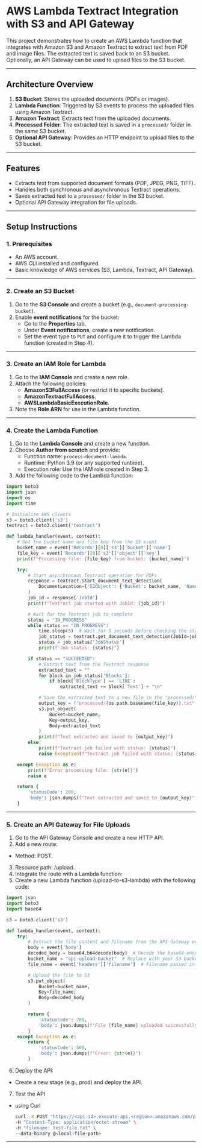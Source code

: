 
# AWS Lambda Textract Integration with S3 and API Gateway

This project demonstrates how to create an AWS Lambda function that integrates with Amazon S3 and Amazon Textract to extract text from PDF and image files. The extracted text is saved back to an S3 bucket. Optionally, an API Gateway can be used to upload files to the S3 bucket.

---

## **Architecture Overview**

1. **S3 Bucket**: Stores the uploaded documents (PDFs or images).
2. **Lambda Function**: Triggered by S3 events to process the uploaded files using Amazon Textract.
3. **Amazon Textract**: Extracts text from the uploaded documents.
4. **Processed Folder**: The extracted text is saved in a `processed/` folder in the same S3 bucket.
5. **Optional API Gateway**: Provides an HTTP endpoint to upload files to the S3 bucket.

---

## **Features**

- Extracts text from supported document formats (PDF, JPEG, PNG, TIFF).
- Handles both synchronous and asynchronous Textract operations.
- Saves extracted text to a `processed/` folder in the S3 bucket.
- Optional API Gateway integration for file uploads.

---

## **Setup Instructions**

### **1. Prerequisites**
- An AWS account.
- AWS CLI installed and configured.
- Basic knowledge of AWS services (S3, Lambda, Textract, API Gateway).

---

### **2. Create an S3 Bucket**
1. Go to the **S3 Console** and create a bucket (e.g., `document-processing-bucket`).
2. Enable **event notifications** for the bucket:
   - Go to the **Properties** tab.
   - Under **Event notifications**, create a new notification.
   - Set the event type to `PUT` and configure it to trigger the Lambda function (created in Step 4).

---

### **3. Create an IAM Role for Lambda**
1. Go to the **IAM Console** and create a new role.
2. Attach the following policies:
   - **AmazonS3FullAccess** (or restrict it to specific buckets).
   - **AmazonTextractFullAccess**.
   - **AWSLambdaBasicExecutionRole**.
3. Note the **Role ARN** for use in the Lambda function.

---

### **4. Create the Lambda Function**
1. Go to the **Lambda Console** and create a new function.
2. Choose **Author from scratch** and provide:
   - Function name: `process-document-lambda`.
   - Runtime: Python 3.9 (or any supported runtime).
   - Execution role: Use the IAM role created in Step 3.
3. Add the following code to the Lambda function:

```python
import boto3
import json
import os
import time

# Initialize AWS clients
s3 = boto3.client('s3')
textract = boto3.client('textract')

def lambda_handler(event, context):
    # Get the bucket name and file key from the S3 event
    bucket_name = event['Records'][0]['s3']['bucket']['name']
    file_key = event['Records'][0]['s3']['object']['key']
    print(f"Processing file: {file_key} from bucket: {bucket_name}")

    try:
        # Start asynchronous Textract operation for PDFs
        response = textract.start_document_text_detection(
            DocumentLocation={'S3Object': {'Bucket': bucket_name, 'Name': file_key}}
        )
        job_id = response['JobId']
        print(f"Textract job started with JobId: {job_id}")

        # Wait for the Textract job to complete
        status = "IN_PROGRESS"
        while status == "IN_PROGRESS":
            time.sleep(5)  # Wait for 5 seconds before checking the status
            job_status = textract.get_document_text_detection(JobId=job_id)
            status = job_status['JobStatus']
            print(f"Job status: {status}")

        if status == "SUCCEEDED":
            # Extract text from the Textract response
            extracted_text = ""
            for block in job_status['Blocks']:
                if block['BlockType'] == 'LINE':
                    extracted_text += block['Text'] + "\n"

            # Save the extracted text to a new file in the "processed/" folder
            output_key = f"processed/{os.path.basename(file_key)}.txt"
            s3.put_object(
                Bucket=bucket_name,
                Key=output_key,
                Body=extracted_text
            )
            print(f"Text extracted and saved to {output_key}")
        else:
            print(f"Textract job failed with status: {status}")
            raise Exception(f"Textract job failed with status: {status}")

    except Exception as e:
        print(f"Error processing file: {str(e)}")
        raise e

    return {
        'statusCode': 200,
        'body': json.dumps(f"Text extracted and saved to {output_key}")
    }
```

---


### **5. Create an API Gateway for File Uploads**
1. Go to the API Gateway Console and create a new HTTP API.
2. Add a new route:
  - Method: POST.
3. Resource path: /upload.
4. Integrate the route with a Lambda function:
5. Create a new Lambda function (upload-to-s3-lambda) with the following code:


```python
import json
import boto3
import base64

s3 = boto3.client('s3')

def lambda_handler(event, context):
    try:
        # Extract the file content and filename from the API Gateway event
        body = event['body']
        decoded_body = base64.b64decode(body)  # Decode the base64-encoded file content
        bucket_name = "api-upload-bucket"  # Replace with your S3 bucket name
        file_name = event['headers']['filename']  # Filename passed in the headers

        # Upload the file to S3
        s3.put_object(
            Bucket=bucket_name,
            Key=file_name,
            Body=decoded_body
        )

        return {
            'statusCode': 200,
            'body': json.dumps(f"File {file_name} uploaded successfully to {bucket_name}")
        }
    except Exception as e:
        return {
            'statusCode': 500,
            'body': json.dumps(f"Error: {str(e)}")
        }
```

6. Deploy the API:
  - Create a new stage (e.g., prod) and deploy the API.

7.  Test the API
   - using Curl
     ```bash
     curl -X POST "https://<api-id>.execute-api.<region>.amazonaws.com/prod/upload" \
     -H "Content-Type: application/octet-stream" \
     -H "filename: test-file.txt" \
     --data-binary @<local-file-path>
     ```
---
